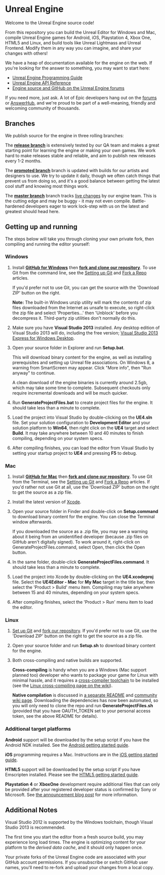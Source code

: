 Unreal Engine
=============

Welcome to the Unreal Engine source code! 

From this repository you can build the Unreal Editor for Windows and Mac, compile Unreal Engine games for Android, iOS, Playstation 4, Xbox One, HTML5 and Linux,
and build tools like Unreal Lightmass and Unreal Frontend. Modify them in any way you can imagine, and share your changes with others! 

We have a heap of documentation available for the engine on the web. If you're looking for the answer to something, you may want to start here: 

* [Unreal Engine Programming Guide](https://docs.unrealengine.com/latest/INT/Programming/index.html)
* [Unreal Engine API Reference](https://docs.unrealengine.com/latest/INT/API/index.html)
* [Engine source and GitHub on the Unreal Engine forums](https://forums.unrealengine.com/forumdisplay.php?1-Development-Discussion)

If you need more, just ask. A lot of Epic developers hang out on the [forums](https://forums.unrealengine.com/) or [AnswerHub](https://answers.unrealengine.com/), 
and we're proud to be part of a well-meaning, friendly and welcoming community of thousands. 


Branches
--------

We publish source for the engine in three rolling branches:

The **[release branch](https://github.com/EpicGames/UnrealEngine/tree/release)** is extensively tested by our QA team and makes a great starting point for learning the engine or
making your own games. We work hard to make releases stable and reliable, and aim to publish new releases every 1-2 months.

The **[promoted branch](https://github.com/EpicGames/UnrealEngine/tree/promoted)** branch is updated with builds for our artists and designers to use. We try to update it daily, though we often
catch things that prevent us from doing so, and it's a good balance between getting the latest cool stuff and knowing most things work.

The **[master branch](https://github.com/EpicGames/UnrealEngine/tree/master)** branch tracks [live changes](https://github.com/EpicGames/UnrealEngine/commits/master) by our engine team. This is the cutting edge and may be buggy - it may not even 
compile. Battle-hardened developers eager to work lock-step with us on the latest and greatest should head here.


Getting up and running
----------------------

The steps below will take you through cloning your own private fork, then compiling and running the editor yourself:

### Windows

1. Install **[GitHub for Windows](https://windows.github.com/)** then **[fork and clone our repository](https://guides.github.com/activities/forking/)**. 
   To use Git from the command line, see the [Setting up Git](https://help.github.com/articles/set-up-git/) and [Fork a Repo](https://help.github.com/articles/fork-a-repo/) articles.

   If you'd prefer not to use Git, you can get the source with the 'Download ZIP' button on the right. 
   
   **Note:** The built-in Windows unzip utility will mark the contents of zip files downloaded from the Internet as unsafe to execute, so right-click the zip file and 
   select 'Properties...' then 'Unblock' before you decompress it. Third-party zip utilities don't normally do this.

1. Make sure you have **Visual Studio 2013** installed.
   Any desktop edition of Visual Studio 2013 will do, including the free version; [Visual Studio 2013 Express for Windows Desktop](http://www.microsoft.com/en-us/download/details.aspx?id=40787).

1. Open your source folder in Explorer and run **Setup.bat**. 

   This will download binary content for the engine, as well as installing prerequisites and setting up Unreal file associations. 
   On Windows 8, a warning from SmartScreen may appear.  Click "More info", then "Run anyway" to continue.
   
   A clean download of the engine binaries is currently around 2.5gb, which may take some time to complete.
   Subsequent checkouts only require incremental downloads and will be much quicker.
 
1. Run **GenerateProjectFiles.bat** to create project files for the engine. It should take less than a minute to complete.  

1. Load the project into Visual Studio by double-clicking on the **UE4.sln** file. Set your solution configuration to **Development Editor** and your solution
   platform to **Win64**, then right click on the **UE4** target and select **Build**. It may take anywhere between 10 and 40 minutes to finish compiling, depending on your system specs.

1. After compiling finishes, you can load the editor from Visual Studio by setting your startup project to **UE4** and pressing **F5** to debug.




### Mac
   
1. Install **[GitHub for Mac](https://mac.github.com/)** then **[fork and clone our repository](https://guides.github.com/activities/forking/)**. 
   To use Git from the Terminal, see the [Setting up Git](https://help.github.com/articles/set-up-git/) and [Fork a Repo](https://help.github.com/articles/fork-a-repo/) articles.
   If you'd rather not use Git at all, use the 'Download ZIP' button on the right to get the source as a zip file.

1. Install the latest version of [Xcode](https://itunes.apple.com/us/app/xcode/id497799835).

1. Open your source folder in Finder and double-click on **Setup.command** to download binary content for the engine. You can close the Terminal window afterwards.

   If you downloaded the source as a .zip file, you may see a warning about it being from an unidentified developer (because .zip files on GitHub aren't digitally signed).
   To work around it, right-click on GenerateProjectFiles.command, select Open, then click the Open button.

1. In the same folder, double-click **GenerateProjectFiles.command**.  It should take less than a minute to complete.  

1. Load the project into Xcode by double-clicking on the **UE4.xcodeproj** file. Select the **UE4Editor - Mac** for **My Mac** target in the title bar,
   then select the 'Product > Build' menu item. Compiling may take anywhere between 15 and 40 minutes, depending on your system specs.
   
1. After compiling finishes, select the 'Product > Run' menu item to load the editor.




### Linux

1. [Set up Git](https://help.github.com/articles/set-up-git/) and [fork our repository](https://help.github.com/articles/fork-a-repo/).
   If you'd prefer not to use Git, use the 'Download ZIP' button on the right to get the source as a zip file.

1. Open your source folder and run **Setup.sh** to download binary content for the engine.

1. Both cross-compiling and native builds are supported. 

   **Cross-compiling** is handy when you are a Windows (Mac support planned too) developer who wants to package your game for Linux with minimal hassle, and it requires a [cross-compiler toolchain](http://cdn.unrealengine.com/qfe/v4_clang-3.5.0_ld-2.24_glibc-2.12.2.zip) to be installed (see the [Linux cross-compiling page on the wiki](https://wiki.unrealengine.com/Compiling_For_Linux)).

   **Native compilation** is discussed in [a separate README](Engine/Build/BatchFiles/Linux/README.md) and [community wiki page](https://wiki.unrealengine.com/Building_On_Linux). Downloading the dependencies has now been automated, so you will only need to clone the repo and run **GenerateProjectFiles.sh** (provided that you have OAUTH_TOKEN set to your personal access token, see the above README for details).




### Additional target platforms

**Android** support will be downloaded by the setup script if you have the Android NDK installed. See the [Android getting started guide](https://docs.unrealengine.com/latest/INT/Platforms/Android/GettingStarted/).

**iOS** programming requires a Mac. Instructions are in the [iOS getting started guide](https://docs.unrealengine.com/latest/INT/Platforms/iOS/GettingStarted/index.html).

**HTML5** support will be downloaded by the setup script if you have Emscripten installed. Please see the [HTML5 getting started guide](https://docs.unrealengine.com/latest/INT/Platforms/HTML5/GettingStarted/index.html).

**Playstation 4** or **XboxOne** development require additional files that can only be provided after your registered developer status is confirmed by Sony or Microsoft. See [the announcement blog post](https://www.unrealengine.com/blog/playstation-4-and-xbox-one-now-supported) for more information.



Additional Notes
----------------

Visual Studio 2012 is supported by the Windows toolchain, though Visual Studio 2013 is recommended.

The first time you start the editor from a fresh source build, you may experience long load times. 
The engine is optimizing content for your platform to the _derived data cache_, and it should only happen once.

Your private forks of the Unreal Engine code are associated with your GitHub account permissions.
If you unsubscribe or switch GitHub user names, you'll need to re-fork and upload your changes from a local copy. 
